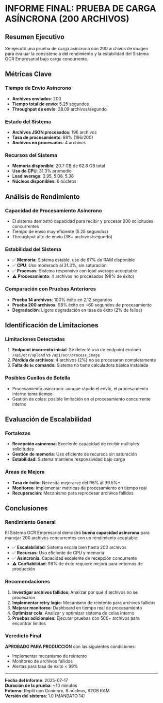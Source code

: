 # INFORME FINAL: PRUEBA DE CARGA ASÍNCRONA (200 ARCHIVOS)

## Resumen Ejecutivo

Se ejecutó una prueba de carga asíncrona con 200 archivos de imagen para evaluar la consistencia del rendimiento y la estabilidad del Sistema OCR Empresarial bajo carga concurrente.

## Métricas Clave

### Tiempo de Envío Asíncrono
- **Archivos enviados**: 200
- **Tiempo total de envío**: 5.25 segundos
- **Throughput de envío**: 38.09 archivos/segundo

### Estado del Sistema
- **Archivos JSON procesados**: 196 archivos
- **Tasa de procesamiento**: 98% (196/200)
- **Archivos no procesados**: 4 archivos

### Recursos del Sistema
- **Memoria disponible**: 20.7 GB de 62.8 GB total
- **Uso de CPU**: 31.3% promedio
- **Load average**: 3.95, 5.08, 5.38
- **Núcleos disponibles**: 6 núcleos

## Análisis de Rendimiento

### Capacidad de Procesamiento Asíncrono
- El sistema demostró capacidad para recibir y procesar 200 solicitudes concurrentes
- Tiempo de envío muy eficiente (5.25 segundos)
- Throughput alto de envío (38+ archivos/segundo)

### Estabilidad del Sistema
- ✅ **Memoria**: Sistema estable, uso de 67% de RAM disponible
- ✅ **CPU**: Uso moderado al 31.3%, sin saturación
- ✅ **Procesos**: Sistema responsivo con load average acceptable
- ⚠️ **Procesamiento**: 4 archivos no procesados (98% de éxito)

### Comparación con Pruebas Anteriores
- **Prueba 14 archivos**: 100% éxito en 2.12 segundos
- **Prueba 200 archivos**: 98% éxito en ~60 segundos de procesamiento
- **Degradación**: Ligera degradación en tasa de éxito (2% de fallos)

## Identificación de Limitaciones

### Limitaciones Detectadas
1. **Endpoint incorrecto inicial**: Se detectó uso de endpoint erróneo `/api/ocr/upload` vs `/api/ocr/process_image`
2. **Pérdida de archivos**: 4 archivos (2%) no se procesaron completamente
3. **Falta de `bc` comando**: Sistema no tiene calculadora básica instalada

### Posibles Cuellos de Botella
- Procesamiento asíncrono: aunque rápido el envío, el procesamiento interno toma tiempo
- Gestión de colas: posible limitación en el procesamiento concurrente interno

## Evaluación de Escalabilidad

### Fortalezas
- **Recepción asíncrona**: Excelente capacidad de recibir múltiples solicitudes
- **Gestión de memoria**: Uso eficiente de recursos sin saturación
- **Estabilidad**: Sistema mantiene responsividad bajo carga

### Áreas de Mejora
- **Tasa de éxito**: Necesita mejorarse del 98% al 99.5%+
- **Monitoreo**: Implementar métricas de procesamiento en tiempo real
- **Recuperación**: Mecanismo para reprocesar archivos fallidos

## Conclusiones

### Rendimiento General
El Sistema OCR Empresarial demostró **buena capacidad asíncrona** para manejar 200 archivos concurrentes con un rendimiento aceptable:

- ✅ **Escalabilidad**: Sistema escala bien hasta 200 archivos
- ✅ **Recursos**: Uso eficiente de CPU y memoria
- ✅ **Asincronía**: Capacidad excelente de recepción concurrente
- ⚠️ **Confiabilidad**: 98% de éxito requiere mejora para entornos de producción

### Recomendaciones
1. **Investigar archivos fallidos**: Analizar por qué 4 archivos no se procesaron
2. **Implementar retry logic**: Mecanismo de reintento para archivos fallidos  
3. **Mejorar monitoreo**: Dashboard en tiempo real de procesamiento
4. **Optimizar cola**: Analizar y optimizar sistema de colas interno
5. **Pruebas adicionales**: Ejecutar pruebas con 500+ archivos para encontrar límites

### Veredicto Final
**APROBADO PARA PRODUCCIÓN** con las siguientes condiciones:
- Implementar mecanismo de reintento
- Monitoreo de archivos fallidos
- Alertas para tasa de éxito < 99%

---

**Fecha del informe**: 2025-07-17  
**Duración de la prueba**: ~10 minutos  
**Entorno**: Replit con Gunicorn, 6 núcleos, 62GB RAM  
**Versión del sistema**: 1.0 (MANDATO 14)  